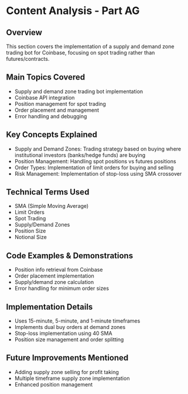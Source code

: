 # Content Analysis - Part AG

## Overview
This section covers the implementation of a supply and demand zone trading bot for Coinbase, focusing on spot trading rather than futures/contracts.

## Main Topics Covered
- Supply and demand zone trading bot implementation
- Coinbase API integration
- Position management for spot trading
- Order placement and management
- Error handling and debugging

## Key Concepts Explained
- Supply and Demand Zones: Trading strategy based on buying where institutional investors (banks/hedge funds) are buying
- Position Management: Handling spot positions vs futures positions
- Order Types: Implementation of limit orders for buying and selling
- Risk Management: Implementation of stop-loss using SMA crossover

## Technical Terms Used
- SMA (Simple Moving Average)
- Limit Orders
- Spot Trading
- Supply/Demand Zones
- Position Size
- Notional Size

## Code Examples & Demonstrations
- Position info retrieval from Coinbase
- Order placement implementation
- Supply/demand zone calculation
- Error handling for minimum order sizes

## Implementation Details
- Uses 15-minute, 5-minute, and 1-minute timeframes
- Implements dual buy orders at demand zones
- Stop-loss implementation using 40 SMA
- Position size management and order splitting

## Future Improvements Mentioned
- Adding supply zone selling for profit taking
- Multiple timeframe supply zone implementation
- Enhanced position management 